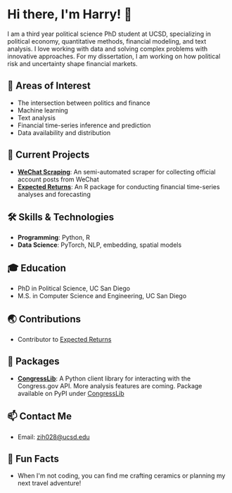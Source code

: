 # Hi there, I'm Harry! 👋
I am a third year political science PhD student at UCSD, specializing in political economy, quantitative methods, financial modeling, and text analysis. I love working with data and solving complex problems with innovative approaches. For my dissertation, I am working on how political risk and uncertainty shape financial markets.

## 🌱 Areas of Interest
- The intersection between politics and finance
- Machine learning
- Text analysis
- Financial time-series inference and prediction
- Data availability and distribution

## 🚀 Current Projects
- **[WeChat Scraping](https://github.com/harryziyuhe/wechat_scraping)**: An semi-automated scraper for collecting official account posts from WeChat
- **[Expected Returns](https://github.com/JustinMShea/ExpectedReturns)**: An R package for conducting financial time-series analyses and forecasting

## 🛠️ Skills & Technologies
- **Programming**: Python, R
- **Data Science**: PyTorch, NLP, embedding, spatial models

## 🎓 Education
- PhD in Political Science, UC San Diego
- M.S. in Computer Science and Engineering, UC San Diego

## :earth_asia: Contributions
- Contributor to [Expected Returns](https://github.com/JustinMShea/ExpectedReturns)

## :minidisc: Packages
- **[CongressLib](https://github.com/harryziyuhe/CongressLib)**: A Python client library for interacting with the Congress.gov API. More analysis features are coming. Package available on PyPI under [CongressLib](https://pypi.org/project/CongressLib/)

## 📫 Contact Me
- Email: [zih028@ucsd.edu](mailto:zih028@ucsd.edu)

## 🎉 Fun Facts
- When I'm not coding, you can find me crafting ceramics or planning my next travel adventure!
